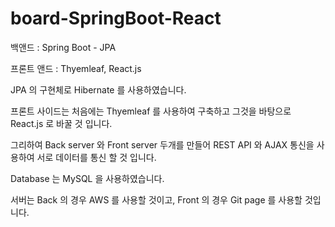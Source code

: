 # board-SpringBoot-React

백앤드 : Spring Boot - JPA

프론트 앤드 : Thyemleaf, React.js

JPA 의 구현체로 Hibernate 를 사용하였습니다.

프론트 사이드는 처음에는 Thyemleaf 를 사용하여 구축하고 그것을 바탕으로 React.js 로 바꿀 것 입니다.

그리하여 Back server 와 Front server 두개를 만들어 REST API 와 AJAX 통신을 사용하여 서로 데이터를 통신 할 것 입니다.

Database 는 MySQL 을 사용하였습니다.

서버는 Back 의 경우 AWS 를 사용할 것이고, Front 의 경우 Git page 를 사용할 것입니다.
